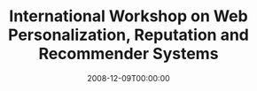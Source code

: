 ---
acronym: WI-08
date: '2008-12-09T00:00:00'
ext_url: http://www.maebashi-it.org/wi-iat08/wi08/index3b72.html?page_id=3
location: Sydney, Australia
submission_date: '2008-07-30T00:00:00'
title: International Workshop on Web Personalization, Reputation and Recommender Systems
---